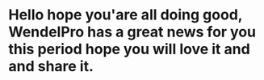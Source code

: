 # Hello hope you'are all doing good, WendelPro has a great news for you this period hope you will love it and and share it.
